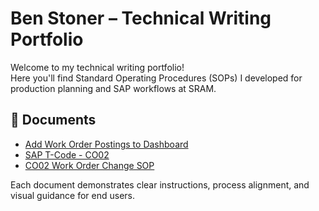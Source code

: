 # Ben Stoner – Technical Writing Portfolio

Welcome to my technical writing portfolio!  
Here you'll find Standard Operating Procedures (SOPs) I developed for production planning and SAP workflows at SRAM.

## 🧾 Documents

- [Add Work Order Postings to Dashboard](https://github.com/benleestoner/benleestoner/blob/main/SOP%20-%20Add%20Postings%20to%20Teams%20(Monday).pdf)
- [SAP T-Code - CO02](https://github.com/benleestoner/benleestoner/blob/main/SOP%20-%20CO02%20(Updating%20WO%20-%20Qty%2C%20Date.%20or%20BOM).pdf)
- [CO02 Work Order Change SOP](SOPs/CO02_Change_Work_Orders_SOP.pdf)

Each document demonstrates clear instructions, process alignment, and visual guidance for end users.
